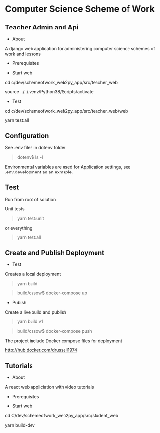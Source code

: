 Computer Science Scheme of Work
===============================
Teacher Admin and Api
-------------------------------
- About

A django web application for administering computer science schemes of work and lessons

- Prerequisites


- Start web

cd c/dev/schemeofwork_web2py_app/src/teacher_web

source ../../.venv/Python38/Scripts/activate

- Test

cd c/dev/schemeofwork_web2py_app/src/teacher_web/web


yarn test:all

Configuration
-------------

See .env files in dotenv folder

> dotenv$ ls -l

Environmental variables are used for Application settings, see .env.development as an exmaple.

Test
----

Run from root of solution

Unit tests 

> yarn test:unit

or everything

> yarn test:all

Create and Publish Deployment
-----------------------------

- Test

Creates a local deployment

> yarn build

> build/cssow$ docker-compose up

- Pubish

Create a live build and publish

> yarn build v1

> build/cssow$ docker-compose push

The project include Docker compose files for deployment

http://hub.docker.com/drussell1974


Tutorials
---------

- About

A react web appliciation with video tutorials 

- Prerequisites


- Start web

cd C/dev/schemeofwork_web2py_app/src/student_web

yarn build-dev
